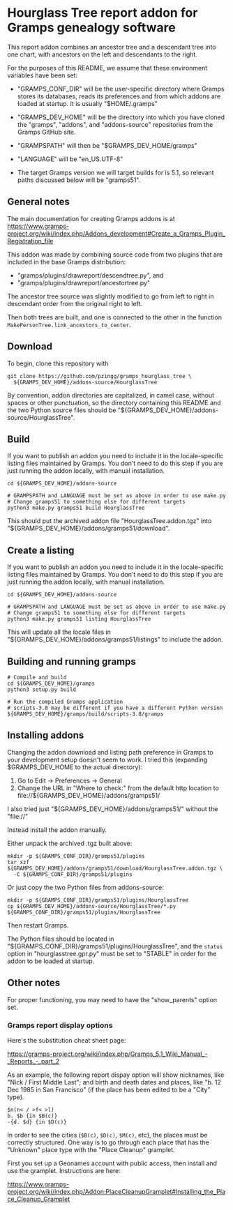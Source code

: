 # Hourglass Tree report addon for Gramps genealogy software

This report addon combines an ancestor tree and a descendant
tree into one chart, with ancestors on the left and descendants
to the right.

For the purposes of this README, we assume that these environment
variables have been set:

* "GRAMPS_CONF_DIR" will be the user-specific directory where Gramps stores
  its databases, reads its  preferences and from which addons are loaded at
  startup. It is usually "$HOME/.gramps"

* "GRAMPS_DEV_HOME" will be the directory into which you have cloned
  the "gramps", "addons", and "addons-source" repositories
  from the Gramps GitHub site.

* "GRAMPSPATH" will then be "$GRAMPS_DEV_HOME/gramps"

* "LANGUAGE" will be "en_US.UTF-8"

* The target Gramps version we will target builds for is 5.1, so
  relevant paths discussed below will be "gramps51".

## General notes

The main documentation for creating Gramps addons is at
https://www.gramps-project.org/wiki/index.php/Addons_development#Create_a_Gramps_Plugin_Registration_file

This addon was made by combining source code from two plugins
that are included in the base Gramps distribution:

* "gramps/plugins/drawreport/descendtree.py", and
* "gramps/plugins/drawreport/ancestortree.py"

The ancestor tree source was slightly modified to go from
left to right in descendant order from the original right to left.

Then both trees are built, and one is connected to the other
in the function `MakePersonTree.link_ancestors_to_center`.

## Download

To begin, clone this repository with

```
git clone https://github.com/pzingg/gramps_hourglass_tree \
  ${GRAMPS_DEV_HOME}/addons-source/HourglassTree
```

By convention, addon directories are capitalized, in camel case, without
spaces or other punctuation, so the directory containing this README and the
two Python source files should be "${GRAMPS_DEV_HOME}/addons-source/HourglassTree".

## Build

If you want to publish an addon you need to include it in the
locale-specific listing files maintained by Gramps. You don't need
to do this step if you are just running the addon locally, with
manual installation.

```
cd ${GRAMPS_DEV_HOME}/addons-source

# GRAMPSPATH and LANGUAGE must be set as above in order to use make.py
# Change gramps51 to something else for different targets
python3 make.py gramps51 build HourglassTree
```

This should put the archived addon file "HourglassTree.addon.tgz" into
"${GRAMPS_DEV_HOME}/addons/gramps51/download".

## Create a listing

If you want to publish an addon you need to include it in the
locale-specific listing files maintained by Gramps. You don't need
to do this step if you are just running the addon locally, with
manual installation.

```
cd ${GRAMPS_DEV_HOME}/addons-source

# GRAMPSPATH and LANGUAGE must be set as above in order to use make.py
# Change gramps51 to something else for different targets
python3 make.py gramps51 listing HourglassTree
```

This will update all the locale files in
"${GRAMPS_DEV_HOME}/addons/gramps51/listings" to include the addon.

## Building and running gramps

```
# Compile and build
cd ${GRAMPS_DEV_HOME}/gramps
python3 setup.py build

# Run the compiled Gramps application
# scripts-3.8 may be different if you have a different Python version
${GRAMPS_DEV_HOME}/gramps/build/scripts-3.8/gramps
```

## Installing addons

Changing the addon download and listing path preference in Gramps to your
development setup doesn't seem to work.  I tried this (expanding
$GRAMPS_DEV_HOME to the actual directory):

1. Go to Edit -> Preferences -> General
2. Change the URL in "Where to check:" from the default http location to
    file://${GRAMPS_DEV_HOME}/addons/gramps51/


I also tried just "${GRAMPS_DEV_HOME}/addons/gramps51/" without the "file://"

Instead install the addon manually.

Either unpack the archived .tgz built above:

```
mkdir -p ${GRAMPS_CONF_DIR}/gramps51/plugins
tar xzf ${GRAMPS_DEV_HOME}/addons/gramps51/download/HourglassTree.addon.tgz \
  -C ${GRAMPS_CONF_DIR}/gramps51/plugins
```

Or just copy the two Python files from addons-source:

```
mkdir -p ${GRAMPS_CONF_DIR}/gramps51/plugins/HourglassTree
cp ${GRAMPS_DEV_HOME}/addons-source/HourglassTree/*.py ${GRAMPS_CONF_DIR}/gramps51/plugins/HourglassTree
```

Then restart Gramps.

The Python files should be located in
"${GRAMPS_CONF_DIR}/gramps51/plugins/HourglassTree", and
the `status` option in "hourglasstree.gpr.py" must be set to "STABLE"
in order for the addon to be loaded at startup.

## Other notes

For proper functioning, you may need to have the "show_parents" option set.

### Gramps report display options

Here's the substitution cheat sheet page:

https://gramps-project.org/wiki/index.php/Gramps_5.1_Wiki_Manual_-_Reports_-_part_2

As an example, the following report dispay option will show nicknames,
like "Nick / First Middle Last"; and birth and death dates and places,
like "b. 12 Dec 1985 in San Francisco" (if the place has been edited
to be a "City" type).

```
$n(n< / >f< >l)
b. $b {in $B(c)}
-{d. $d} {in $D(c)}
```

In order to see the cities (`$B(c)`, `$D(c)`, `$M(c)`, etc), the places
must be correctly structured. One way is to go through each place that has
the "Unknown" place type with the "Place Cleanup" gramplet.

First you set up a Geonames account with public access, then install
and use the gramplet. Instructions are here:

https://www.gramps-project.org/wiki/index.php/Addon:PlaceCleanupGramplet#Installing_the_Place_Cleanup_Gramplet
